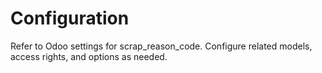 # Configuration

Refer to Odoo settings for scrap_reason_code. Configure related models, access rights, and options as needed.
